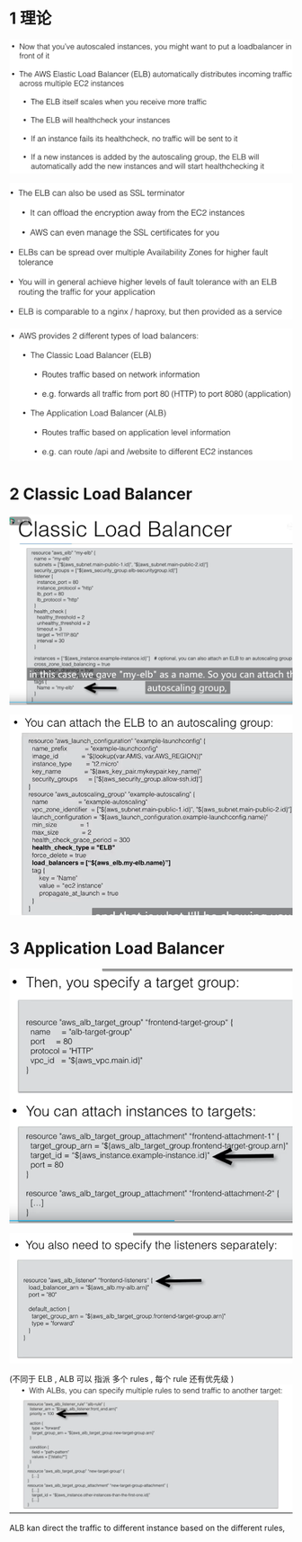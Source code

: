

# 1 理论

![](image/Pasted%20image%2020231121191252.png)


![](image/Pasted%20image%2020231121191452.png)


![](image/Pasted%20image%2020231121191601.png)

# 2 Classic Load Balancer 

![](image/Pasted%20image%2020231121192317.png)
 

![](image/Pasted%20image%2020231121192308.png)



# 3 Application Load Balancer


![](image/Pasted%20image%2020231121194532.png)



![](image/Pasted%20image%2020231121194855.png)


(不同于 ELB , ALB 可以 指派 多个 rules , 每个 rule 还有优先级 )
![](image/Pasted%20image%2020231121195030.png)


ALB kan direct the traffic to different instance based on the different rules, 



